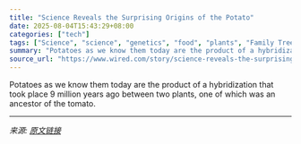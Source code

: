 ```yaml
---
title: "Science Reveals the Surprising Origins of the Potato"
date: 2025-08-04T15:43:29+08:00
categories: ["tech"]
tags: ["Science", "science", "genetics", "food", "plants", "Family Tree"]
summary: "Potatoes as we know them today are the product of a hybridization that took place 9 million years ago between two plants, one of which was an ancestor of the tomato."
source_url: "https://www.wired.com/story/science-reveals-the-surprising-origins-of-the-potato/"
---
```


Potatoes as we know them today are the product of a hybridization that took place 9 million years ago between two plants, one of which was an ancestor of the tomato.

---

*来源: [原文链接](https://www.wired.com/story/science-reveals-the-surprising-origins-of-the-potato/)*
